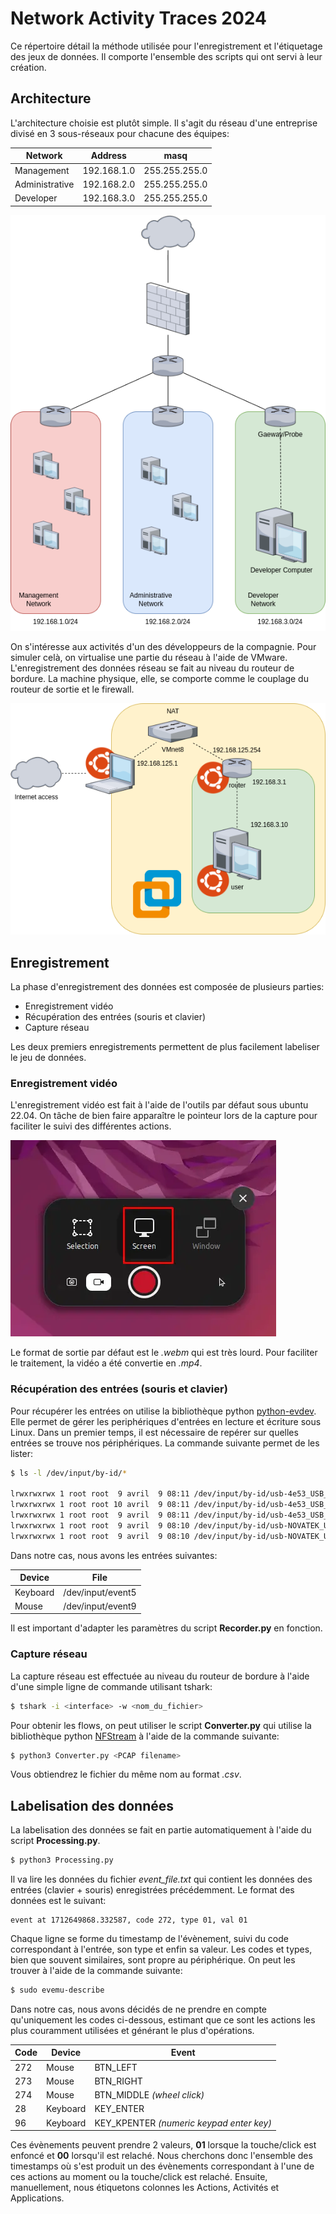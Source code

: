 # Network Activity Traces 2024

Ce répertoire détail la méthode utilisée pour l'enregistrement et l'étiquetage des jeux de données. Il comporte l'ensemble des scripts qui ont servi à leur création.

## Architecture

L'architecture choisie est plutôt simple. Il s'agit du réseau d'une entreprise divisé en 3 sous-réseaux pour chacune des équipes:

| Network        | Address     | masq          |
|----------------|-------------|---------------|
| Management     | 192.168.1.0 | 255.255.255.0 |
| Administrative | 192.168.2.0 | 255.255.255.0 |
| Developer      | 192.168.3.0 | 255.255.255.0 |

![Architecture](images/architecture_company.png "Architecture")

On s'intéresse aux activités d'un des développeurs de la compagnie. Pour simuler celà, on virtualise une partie du réseau à l'aide de VMware. L'enregistrement des données réseau se fait au niveau du routeur de bordure. La machine physique, elle, se comporte comme le couplage du routeur de sortie et le firewall.  

![Architecture_Locale](images/architecture_local.png "Architecture Locale")

## Enregistrement

La phase d'enregistrement des données est composée de plusieurs parties:
- Enregistrement vidéo
- Récupération des entrées (souris et clavier)
- Capture réseau

Les deux premiers enregistrements permettent de plus facilement labeliser le jeu de données.

### Enregistrement vidéo
L'enregistrement vidéo est fait à l'aide de l'outils par défaut sous ubuntu 22.04. On tâche de bien faire apparaître le pointeur lors de la capture pour faciliter le suivi des différentes actions.

![Video Record](images/img.png "Video record")

Le format de sortie par défaut est le *.webm* qui est très lourd. Pour faciliter le traitement, la vidéo a été convertie en *.mp4*.
### Récupération des entrées (souris et clavier)
Pour récupérer les entrées on utilise la bibliothèque python [python-evdev](https://python-evdev.readthedocs.io/en/latest/). Elle permet de gérer les periphériques d'entrées en lecture et écriture sous Linux. Dans un premier temps, il est nécessaire de repérer sur quelles entrées se trouve nos périphériques. La commande suivante permet de les lister:

```bash
$ ls -l /dev/input/by-id/*

lrwxrwxrwx 1 root root  9 avril  9 08:11 /dev/input/by-id/usb-4e53_USB_OPTICAL_MOUSE-event-mouse -> ../event9
lrwxrwxrwx 1 root root 10 avril  9 08:11 /dev/input/by-id/usb-4e53_USB_OPTICAL_MOUSE-if01-event-kbd -> ../event14
lrwxrwxrwx 1 root root  9 avril  9 08:11 /dev/input/by-id/usb-4e53_USB_OPTICAL_MOUSE-mouse -> ../mouse3
lrwxrwxrwx 1 root root  9 avril  9 08:10 /dev/input/by-id/usb-NOVATEK_USB_Keyboard-event-if01 -> ../event8
lrwxrwxrwx 1 root root  9 avril  9 08:10 /dev/input/by-id/usb-NOVATEK_USB_Keyboard-event-kbd -> ../event5
```

Dans notre cas, nous avons les entrées suivantes:

| Device   | File              | 
|----------|-------------------|
| Keyboard | /dev/input/event5 | 
| Mouse    | /dev/input/event9 | 

Il est important d'adapter les paramètres du script **Recorder.py** en fonction.

### Capture réseau
La capture réseau est effectuée au niveau du routeur de bordure à l'aide d'une simple ligne de commande utilisant tshark:

```bash
$ tshark -i <interface> -w <nom_du_fichier>
```

Pour obtenir les flows, on peut utiliser le script **Converter.py** qui utilise la bibliothèque python [NFStream](https://www.nfstream.org/) à l'aide de la commande suivante:
```bash
$ python3 Converter.py <PCAP filename>
```
Vous obtiendrez le fichier du même nom au format *.csv*.
## Labelisation des données
La labelisation des données se fait en partie automatiquement à l'aide du script  **Processing.py**.
```bash
$ python3 Processing.py
```
Il va lire les données du fichier *event_file.txt* qui contient les données des entrées (clavier + souris) enregistrées précédemment. Le format des données est le suivant:

```
event at 1712649868.332587, code 272, type 01, val 01
```

Chaque ligne se forme du timestamp de l'évènement, suivi du code correspondant à l'entrée, son type et enfin sa valeur. Les codes et types, bien que souvent similaires, sont propre au périphérique. On peut les trouver à l'aide de la commande suivante:

```bash
$ sudo evemu-describe
```
Dans notre cas, nous avons décidés de ne prendre en compte qu'uniquement les codes ci-dessous, estimant que ce sont les actions les plus couramment utilisées et générant le plus d'opérations.

| Code | Device   | Event                                 | 
|------|----------|---------------------------------------|
| 272  | Mouse    | BTN_LEFT                              | 
| 273  | Mouse    | BTN_RIGHT                             | 
| 274  | Mouse    | BTN_MIDDLE *(wheel click)*           | 
| 28   | Keyboard | KEY_ENTER                             | 
| 96   | Keyboard | KEY_KPENTER *(numeric keypad enter key)* | 

Ces évènements peuvent prendre 2 valeurs, **01** lorsque la touche/click est enfoncé et **00** lorsqu'il est relaché.
Nous cherchons donc l'ensemble des timestamps où s'est produit un des évènements correspondant à l'une de ces actions au moment ou la touche/click est relaché. 
Ensuite, manuellement, nous étiquetons colonnes les Actions, Activités et Applications.